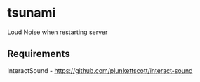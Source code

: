 # tsunami
Loud Noise when restarting server 

## Requirements 

InteractSound - https://github.com/plunkettscott/interact-sound
